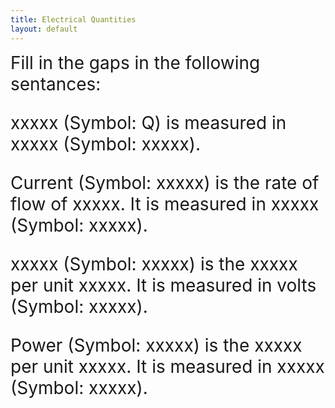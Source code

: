 ```yaml
---
title: Electrical Quantities
layout: default
---
```

<div markdown='1' style='font-size: 2em;'>
Fill in the gaps in the following sentances:

xxxxx (Symbol: Q) is measured in xxxxx (Symbol: xxxxx).

Current (Symbol: xxxxx) is the rate of flow of xxxxx. It is measured in xxxxx (Symbol: xxxxx).

xxxxx (Symbol: xxxxx) is the xxxxx per unit xxxxx. It is measured in volts (Symbol: xxxxx).

Power (Symbol: xxxxx) is the xxxxx per unit xxxxx. It is measured in xxxxx (Symbol: xxxxx).


</div>
